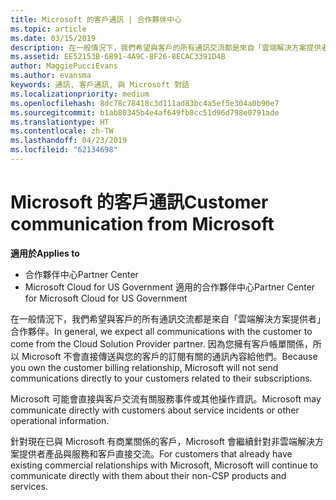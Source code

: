 ```yaml
---
title: Microsoft 的客戶通訊 | 合作夥伴中心
ms.topic: article
ms.date: 03/15/2019
description: 在一般情況下，我們希望與客戶的所有通訊交流都是來自「雲端解決方案提供者」合作夥伴。
ms.assetid: EE52153B-6B91-4A9C-8F26-8ECAC3391D4B
author: MaggiePucciEvans
ms.author: evansma
keywords: 通訊, 客戶通訊, 與 Microsoft 對話
ms.localizationpriority: medium
ms.openlocfilehash: 8dc78c78418c3d111ad83bc4a5ef5e304a0b90e7
ms.sourcegitcommit: b1ab80345b4e4af649fb8cc51d96d798e0791ade
ms.translationtype: HT
ms.contentlocale: zh-TW
ms.lasthandoff: 04/23/2019
ms.locfileid: "62134698"
---
```

# <a name="customer-communication-from-microsoft"></a><span data-ttu-id="c8894-104">Microsoft 的客戶通訊</span><span class="sxs-lookup"><span data-stu-id="c8894-104">Customer communication from Microsoft</span></span>

<span data-ttu-id="c8894-105">**適用於**</span><span class="sxs-lookup"><span data-stu-id="c8894-105">**Applies to**</span></span>

-  <span data-ttu-id="c8894-106">合作夥伴中心</span><span class="sxs-lookup"><span data-stu-id="c8894-106">Partner Center</span></span>
-  <span data-ttu-id="c8894-107">Microsoft Cloud for US Government 適用的合作夥伴中心</span><span class="sxs-lookup"><span data-stu-id="c8894-107">Partner Center for Microsoft Cloud for US Government</span></span>


<span data-ttu-id="c8894-108">在一般情況下，我們希望與客戶的所有通訊交流都是來自「雲端解決方案提供者」合作夥伴。</span><span class="sxs-lookup"><span data-stu-id="c8894-108">In general, we expect all communications with the customer to come from the Cloud Solution Provider partner.</span></span> <span data-ttu-id="c8894-109">因為您擁有客戶帳單關係，所以 Microsoft 不會直接傳送與您的客戶的訂閱有關的通訊內容給他們。</span><span class="sxs-lookup"><span data-stu-id="c8894-109">Because you own the customer billing relationship, Microsoft will not send communications directly to your customers related to their subscriptions.</span></span>

<span data-ttu-id="c8894-110">Microsoft 可能會直接與客戶交流有關服務事件或其他操作資訊。</span><span class="sxs-lookup"><span data-stu-id="c8894-110">Microsoft may communicate directly with customers about service incidents or other operational information.</span></span>

<span data-ttu-id="c8894-111">針對現在已與 Microsoft 有商業關係的客戶，Microsoft 會繼續針對非雲端解決方案提供者產品與服務和客戶直接交流。</span><span class="sxs-lookup"><span data-stu-id="c8894-111">For customers that already have existing commercial relationships with Microsoft, Microsoft will continue to communicate directly with them about their non-CSP products and services.</span></span>

 

 



